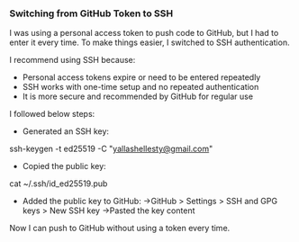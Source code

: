 ### Switching from GitHub Token to SSH

I was using a personal access token to push code to GitHub, but I had to enter it every time. To make things easier, I switched to SSH authentication.

I recommend using SSH because:

- Personal access tokens expire or need to be entered repeatedly
- SSH works with one-time setup and no repeated authentication
- It is more secure and recommended by GitHub for regular use

I followed below steps:

* Generated an SSH key:

ssh-keygen -t ed25519 -C "yallashellesty@gmail.com"

* Copied the public key:

cat ~/.ssh/id_ed25519.pub

* Added the public key to GitHub:
->GitHub > Settings > SSH and GPG keys > New SSH key
->Pasted the key content

Now I can push to GitHub without using a token every time.
